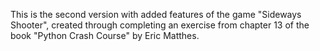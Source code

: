 This is the second version with added features of the game 
"Sideways Shooter", created through completing an exercise 
from chapter 13 of the book "Python Crash Course" by Eric Matthes.
